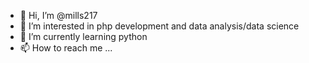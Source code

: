- 👋 Hi, I’m @mills217
- 👀 I’m interested in php development and data analysis/data science
- 🌱 I’m currently learning python
- 📫 How to reach me ...

<!---
mills217/mills217 is a ✨ special ✨ repository because its `README.md` (this file) appears on your GitHub profile.
You can click the Preview link to take a look at your changes.
--->
